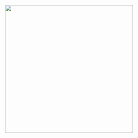 <p align="center"><a href="https://www.markup.az" target="_blank"><img src="https://www.markup.az/uploads/setting/logo/1739517519660738.png" width="400"></a></p>

